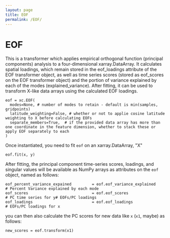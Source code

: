 ```yaml
---
layout: page
title: EOF
permalink: /EOF/
---
```


# EOF

This is a transformer which applies empirical orthogonal function (principal components) analysis to a four-dimensional xarray.DataArray. It calculates spatial loadings, which remain stored in the eof_loadings attribute of the EOF transformer object, as well as time series scores (stored as eof_scores on the EOF transformer object) and the portion of variance explained by each of the modes (explained_variance). After fitting, it can be used to transform X-like data arrays using the calculated EOF loadings. 

```
eof = xc.EOF(
  modes=None, # number of modes to retain - default is min(samples, gridpoints) 
  latitude_weighting=False, # whether or not to applie cosine latitude weighting to X before calculating EOFs
  separate_members=True,  # if the provided data array has more than one coordinate in the feature dimension, whether to stack these or apply EOF separately to each
)
```

Once instantiated, you need to fit `eof` on an xarray.DataArray, "X" 

``` 
eof.fit(x, y) 
``` 

After fitting, the principal component time-series scores, loadings, and singular values will be available as NumPy arrays as attributes on the `eof` object, named as follows: 

```
eof_percent_variance_expained         = eof.eof_variance_explained             # Percent Variance explained by each mode
eof_scores                            = eof.eof_scores                         # PC time series for y# EOFs/PC loadings 
eof_loadings                          = eof.eof_loadings                       # EOFs/PC loadings for x
```

you can then also calculate the PC scores for new data like `x` (`x1`, maybe) as follows: 

```
new_scores = eof.transform(x1)
```








